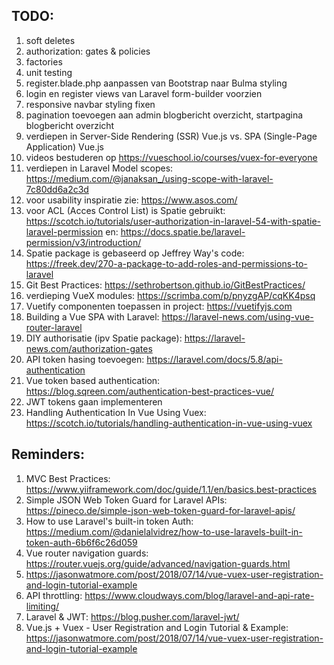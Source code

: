 ## TODO:

1. soft deletes
2. authorization: gates & policies
3. factories
4. unit testing
5. register.blade.php aanpassen van Bootstrap naar Bulma styling
6. login en register views van Laravel form-builder voorzien
7. responsive navbar styling fixen
8. pagination toevoegen aan admin blogbericht overzicht, startpagina blogbericht overzicht
9. verdiepen in Server-Side Rendering (SSR) Vue.js vs. SPA (Single-Page Application) Vue.js
10. videos bestuderen op https://vueschool.io/courses/vuex-for-everyone
11. verdiepen in Laravel Model scopes: https://medium.com/@janaksan_/using-scope-with-laravel-7c80dd6a2c3d
12. voor usability inspiratie zie: https://www.asos.com/
13. voor ACL (Acces Control List) is Spatie gebruikt: https://scotch.io/tutorials/user-authorization-in-laravel-54-with-spatie-laravel-permission
en: https://docs.spatie.be/laravel-permission/v3/introduction/
14. Spatie package is gebaseerd op Jeffrey Way's code: https://freek.dev/270-a-package-to-add-roles-and-permissions-to-laravel
15. Git Best Practices: https://sethrobertson.github.io/GitBestPractices/
16. verdieping VueX modules: https://scrimba.com/p/pnyzgAP/cqKK4psq
17. Vuetify componenten toepassen in project: https://vuetifyjs.com
18. Building a Vue SPA with Laravel: https://laravel-news.com/using-vue-router-laravel
19. DIY authorisatie (ipv Spatie package): https://laravel-news.com/authorization-gates
20. API token hasing toevoegen: https://laravel.com/docs/5.8/api-authentication
21. Vue token based authentication: https://blog.sqreen.com/authentication-best-practices-vue/
22. JWT tokens gaan implementeren
23. Handling Authentication In Vue Using Vuex: https://scotch.io/tutorials/handling-authentication-in-vue-using-vuex


## Reminders:

1. MVC Best Practices: https://www.yiiframework.com/doc/guide/1.1/en/basics.best-practices
2. Simple JSON Web Token Guard for Laravel APIs: https://pineco.de/simple-json-web-token-guard-for-laravel-apis/
3. How to use Laravel's built-in token Auth: https://medium.com/@danielalvidrez/how-to-use-laravels-built-in-token-auth-6b6f6c26d059 
4. Vue router navigation guards: https://router.vuejs.org/guide/advanced/navigation-guards.html
5. https://jasonwatmore.com/post/2018/07/14/vue-vuex-user-registration-and-login-tutorial-example
6. API throttling: https://www.cloudways.com/blog/laravel-and-api-rate-limiting/
7. Laravel & JWT: https://blog.pusher.com/laravel-jwt/
8. Vue.js + Vuex - User Registration and Login Tutorial & Example: https://jasonwatmore.com/post/2018/07/14/vue-vuex-user-registration-and-login-tutorial-example
